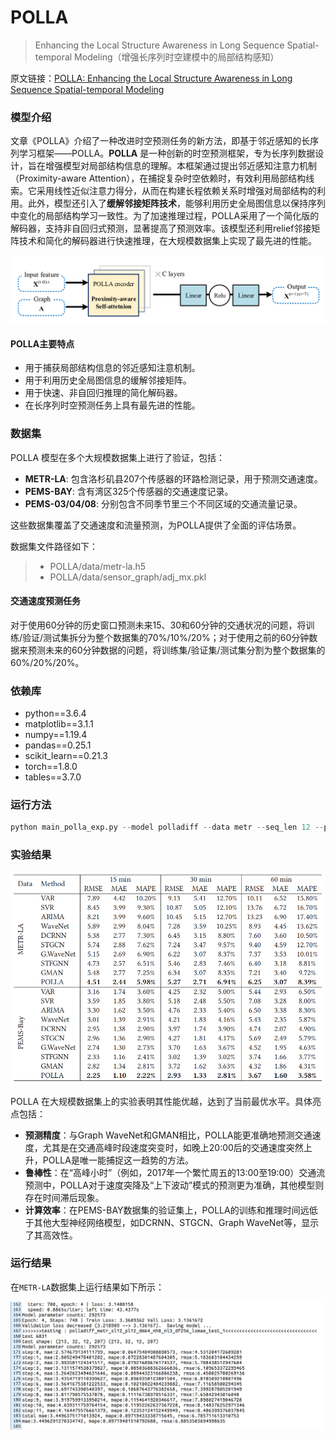 # POLLA
> Enhancing the Local Structure Awareness in Long Sequence Spatial-temporal Modeling（增强长序列时空建模中的局部结构感知）

原文链接：[POLLA: Enhancing the Local Structure Awareness in Long Sequence Spatial-temporal Modeling](https://dl.acm.org/doi/10.1145/3447987)

### 模型介绍
文章《POLLA》介绍了一种改进时空预测任务的新方法，即基于邻近感知的长序列学习框架——POLLA。**POLLA** 是一种创新的时空预测框架，专为长序列数据设计，旨在增强模型对局部结构信息的理解。本框架通过提出邻近感知注意力机制（Proximity-aware Attention），在捕捉复杂时空依赖时，有效利用局部结构线索。它采用线性近似注意力得分，从而在构建长程依赖关系时增强对局部结构的利用。此外，模型还引入了**缓解邻接矩阵技术**，能够利用历史全局图信息以保持序列中变化的局部结构学习一致性。为了加速推理过程，POLLA采用了一个简化版的解码器，支持非自回归式预测，显著提高了预测效率。该模型还利用relief邻接矩阵技术和简化的解码器进行快速推理，在大规模数据集上实现了最先进的性能。

![The framework of POLLA](./pic/framework.png "The framework of POLLA")

#### POLLA主要特点
- 用于捕获局部结构信息的邻近感知注意机制。
- 用于利用历史全局图信息的缓解邻接矩阵。
- 用于快速、非自回归推理的简化解码器。
- 在长序列时空预测任务上具有最先进的性能。

### 数据集
POLLA 模型在多个大规模数据集上进行了验证，包括：

- **METR-LA**: 包含洛杉矶县207个传感器的环路检测记录，用于预测交通速度。
- **PEMS-BAY**: 含有湾区325个传感器的交通速度记录。
- **PEMS-03/04/08**: 分别包含不同季节里三个不同区域的交通流量记录。

这些数据集覆盖了交通速度和流量预测，为POLLA提供了全面的评估场景。

数据集文件路径如下：
> - POLLA/data/metr-la.h5 
> - POLLA/data/sensor_graph/adj_mx.pkl


#### 交通速度预测任务
对于使用60分钟的历史窗口预测未来15、30和60分钟的交通状况的问题，将训练/验证/测试集拆分为整个数据集的70%/10%/20%；对于使用之前的60分钟数据来预测未来的60分钟数据的问题，将训练集/验证集/测试集分割为整个数据集的60%/20%/20%。

### 依赖库
- python==3.6.4
- matplotlib==3.1.1
- numpy==1.19.4
- pandas==0.25.1
- scikit_learn==0.21.3
- torch==1.8.0
- tables==3.7.0

### 运行方法

```python
python main_polla_exp.py --model polladiff --data metr --seq_len 12 --pred_len 12 --d_model 64 --n_layers 3 --n_heads 8 --d_ff 256 --train_epochs 4 --patience 10 --itr 2 --loss mae
```

### 实验结果

<img src="./pic/test_error.png" alt="test" style="zoom:70%;" />

POLLA 在大规模数据集上的实验表明其性能优越，达到了当前最优水平。具体亮点包括：

- **预测精度**：与Graph WaveNet和GMAN相比，POLLA能更准确地预测交通速度，尤其是在交通高峰时段速度突变时，如晚上20:00后的交通速度突然上升，POLLA是唯一能捕捉这一趋势的方法。
- **鲁棒性**：在“高峰小时”（例如，2017年一个繁忙周五的13:00至19:00）交通流预测中，POLLA对于速度突降及“上下波动”模式的预测更为准确，其他模型则存在时间滞后现象。
- **计算效率**：在PEMS-BAY数据集的验证集上，POLLA的训练和推理时间远低于其他大型神经网络模型，如DCRNN、STGCN、Graph WaveNet等，显示了其高效性。

### 运行结果

在`METR-LA`数据集上运行结果如下所示：

![res](./pic/res.jpg)
